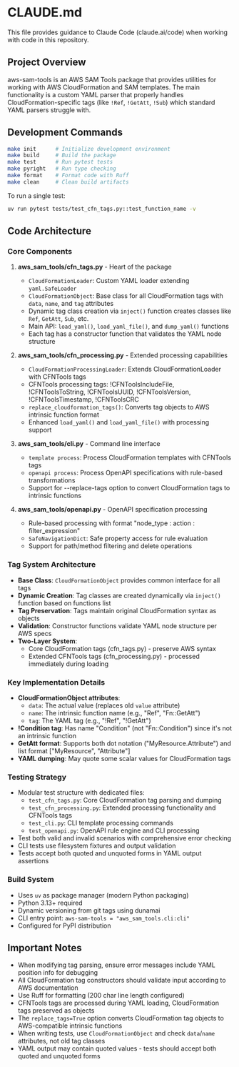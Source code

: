 # CLAUDE.md

This file provides guidance to Claude Code (claude.ai/code) when working with code in this repository.

## Project Overview

aws-sam-tools is an AWS SAM Tools package that provides utilities for working with AWS CloudFormation and SAM templates. The main functionality is a custom YAML parser that properly handles CloudFormation-specific tags (like `!Ref`, `!GetAtt`, `!Sub`) which standard YAML parsers struggle with.

## Development Commands

```bash
make init      # Initialize development environment
make build     # Build the package
make test      # Run pytest tests
make pyright   # Run type checking
make format    # Format code with Ruff
make clean     # Clean build artifacts
```

To run a single test:
```bash
uv run pytest tests/test_cfn_tags.py::test_function_name -v
```

## Code Architecture

### Core Components

1. **aws_sam_tools/cfn_tags.py** - Heart of the package
   - `CloudFormationLoader`: Custom YAML loader extending `yaml.SafeLoader`
   - `CloudFormationObject`: Base class for all CloudFormation tags with `data`, `name`, and `tag` attributes
   - Dynamic tag class creation via `inject()` function creates classes like `Ref`, `GetAtt`, `Sub`, etc.
   - Main API: `load_yaml()`, `load_yaml_file()`, and `dump_yaml()` functions
   - Each tag has a constructor function that validates the YAML node structure

2. **aws_sam_tools/cfn_processing.py** - Extended processing capabilities
   - `CloudFormationProcessingLoader`: Extends CloudFormationLoader with CFNTools tags
   - CFNTools processing tags: !CFNToolsIncludeFile, !CFNToolsToString, !CFNToolsUUID, !CFNToolsVersion, !CFNToolsTimestamp, !CFNToolsCRC
   - `replace_cloudformation_tags()`: Converts tag objects to AWS intrinsic function format
   - Enhanced `load_yaml()` and `load_yaml_file()` with processing support

3. **aws_sam_tools/cli.py** - Command line interface
   - `template process`: Process CloudFormation templates with CFNTools tags
   - `openapi process`: Process OpenAPI specifications with rule-based transformations
   - Support for --replace-tags option to convert CloudFormation tags to intrinsic functions

4. **aws_sam_tools/openapi.py** - OpenAPI specification processing
   - Rule-based processing with format "node_type : action : filter_expression"
   - `SafeNavigationDict`: Safe property access for rule evaluation
   - Support for path/method filtering and delete operations

### Tag System Architecture

- **Base Class**: `CloudFormationObject` provides common interface for all tags
- **Dynamic Creation**: Tag classes are created dynamically via `inject()` function based on functions list
- **Tag Preservation**: Tags maintain original CloudFormation syntax as objects
- **Validation**: Constructor functions validate YAML node structure per AWS specs
- **Two-Layer System**: 
  - Core CloudFormation tags (cfn_tags.py) - preserve AWS syntax
  - Extended CFNTools tags (cfn_processing.py) - processed immediately during loading

### Key Implementation Details

- **CloudFormationObject attributes**: 
  - `data`: The actual value (replaces old `value` attribute)
  - `name`: The intrinsic function name (e.g., "Ref", "Fn::GetAtt")
  - `tag`: The YAML tag (e.g., "!Ref", "!GetAtt")
- **!Condition tag**: Has name "Condition" (not "Fn::Condition") since it's not an intrinsic function
- **GetAtt format**: Supports both dot notation ("MyResource.Attribute") and list format ["MyResource", "Attribute"]
- **YAML dumping**: May quote some scalar values for CloudFormation tags

### Testing Strategy

- Modular test structure with dedicated files:
  - `test_cfn_tags.py`: Core CloudFormation tag parsing and dumping
  - `test_cfn_processing.py`: Extended processing functionality and CFNTools tags
  - `test_cli.py`: CLI template processing commands
  - `test_openapi.py`: OpenAPI rule engine and CLI processing
- Test both valid and invalid scenarios with comprehensive error checking
- CLI tests use filesystem fixtures and output validation
- Tests accept both quoted and unquoted forms in YAML output assertions

### Build System

- Uses `uv` as package manager (modern Python packaging)
- Python 3.13+ required
- Dynamic versioning from git tags using dunamai
- CLI entry point: `aws-sam-tools = "aws_sam_tools.cli:cli"`
- Configured for PyPI distribution

## Important Notes

- When modifying tag parsing, ensure error messages include YAML position info for debugging
- All CloudFormation tag constructors should validate input according to AWS documentation
- Use Ruff for formatting (200 char line length configured)
- CFNTools tags are processed during YAML loading, CloudFormation tags preserved as objects
- The `replace_tags=True` option converts CloudFormation tag objects to AWS-compatible intrinsic functions
- When writing tests, use `CloudFormationObject` and check `data`/`name` attributes, not old tag classes
- YAML output may contain quoted values - tests should accept both quoted and unquoted forms